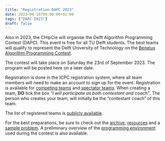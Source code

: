 ```yaml
---
title: "Registration DAPC 2023"
date: 2023-06-16T09:00:00+02:00
tags: ["DAPC 2023"]
draft: false
---
```

Also in 2023, the CHipCie will organise the Delft Algorithm Programming Contest (DAPC). This event is free for all TU Delft
students. The best teams will qualify to represent the Delft University of Technology on the [Benelux Algorithm Programming Contest](https://2023.bapc.eu/).

The contest will take place on Saturday the 23rd of September 2023. The program will be posted here on a later date.

Registration is done in the ICPC registration system, where all team members will need to make an account to sign up for the event.
Registration is available for [competing teams](https://icpc.global/private/teamRegistration/site/32360)
and [spectator teams](https://icpc.global/private/teamRegistration/site/32361).
When creating a team, **DO** tick the box *“I will participate as both contestant and coach”*.
The person who creates your team, will initially be the “contestant coach” of this team.

The list of registered teams is [publicly available](https://icpc.global/regionals/finder/BAPC-Preliminaries-2024/teams).

For the best preparations, be sure to check out the [archive](/archive), [resources](/resources) and a [sample problem](/sample).
A preliminary overview of the [programming environment](/systems) used during the contest is also available.
